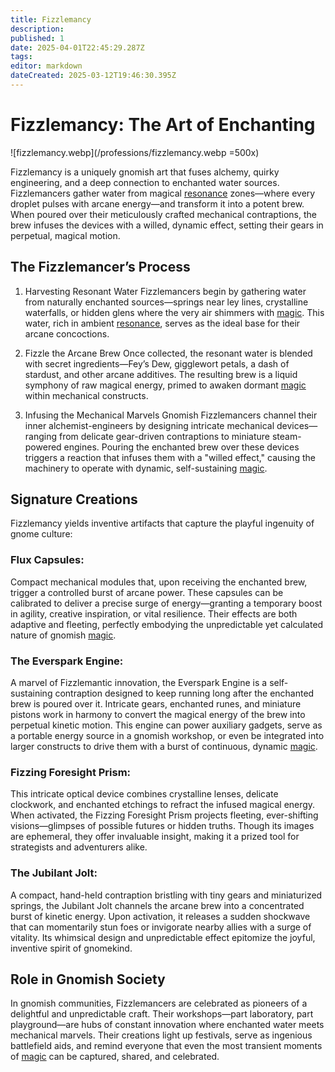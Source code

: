 ```yaml
---
title: Fizzlemancy
description: 
published: 1
date: 2025-04-01T22:45:29.287Z
tags: 
editor: markdown
dateCreated: 2025-03-12T19:46:30.395Z
---
```


# Fizzlemancy: The Art of Enchanting

![fizzlemancy.webp](/professions/fizzlemancy.webp =500x)

Fizzlemancy is a uniquely gnomish art that fuses alchemy, quirky engineering, and a deep connection to enchanted water sources. Fizzlemancers gather water from magical [resonance](/structure/mechanic/resonance.md) zones—where every droplet pulses with arcane energy—and transform it into a potent brew. When poured over their meticulously crafted mechanical contraptions, the brew infuses the devices with a willed, dynamic effect, setting their gears in perpetual, magical motion.

## The Fizzlemancer’s Process
1. Harvesting Resonant Water
Fizzlemancers begin by gathering water from naturally enchanted sources—springs near ley lines, crystalline waterfalls, or hidden glens where the very air shimmers with [magic](/structure/mechanic/magic.md). This water, rich in ambient [resonance](/structure/mechanic/resonance.md), serves as the ideal base for their arcane concoctions.

2. Fizzle the Arcane Brew
Once collected, the resonant water is blended with secret ingredients—Fey’s Dew, gigglewort petals, a dash of stardust, and other arcane additives. The resulting brew is a liquid symphony of raw magical energy, primed to awaken dormant [magic](/structure/mechanic/magic.md) within mechanical constructs.

3. Infusing the Mechanical Marvels
Gnomish Fizzlemancers channel their inner alchemist-engineers by designing intricate mechanical devices—ranging from delicate gear-driven contraptions to miniature steam-powered engines. Pouring the enchanted brew over these devices triggers a reaction that infuses them with a "willed effect," causing the machinery to operate with dynamic, self-sustaining [magic](/structure/mechanic/magic.md).

## Signature Creations
Fizzlemancy yields inventive artifacts that capture the playful ingenuity of gnome culture:

### Flux Capsules:
Compact mechanical modules that, upon receiving the enchanted brew, trigger a controlled burst of arcane power. These capsules can be calibrated to deliver a precise surge of energy—granting a temporary boost in agility, creative inspiration, or vital resilience. Their effects are both adaptive and fleeting, perfectly embodying the unpredictable yet calculated nature of gnomish [magic](/structure/mechanic/magic.md).

### The Everspark Engine:
A marvel of Fizzlemantic innovation, the Everspark Engine is a self-sustaining contraption designed to keep running long after the enchanted brew is poured over it. Intricate gears, enchanted runes, and miniature pistons work in harmony to convert the magical energy of the brew into perpetual kinetic motion. This engine can power auxiliary gadgets, serve as a portable energy source in a gnomish workshop, or even be integrated into larger constructs to drive them with a burst of continuous, dynamic [magic](/structure/mechanic/magic.md).

### Fizzing Foresight Prism:
This intricate optical device combines crystalline lenses, delicate clockwork, and enchanted etchings to refract the infused magical energy. When activated, the Fizzing Foresight Prism projects fleeting, ever-shifting visions—glimpses of possible futures or hidden truths. Though its images are ephemeral, they offer invaluable insight, making it a prized tool for strategists and adventurers alike.

### The Jubilant Jolt:
A compact, hand-held contraption bristling with tiny gears and miniaturized springs, the Jubilant Jolt channels the arcane brew into a concentrated burst of kinetic energy. Upon activation, it releases a sudden shockwave that can momentarily stun foes or invigorate nearby allies with a surge of vitality. Its whimsical design and unpredictable effect epitomize the joyful, inventive spirit of gnomekind.

## Role in Gnomish Society
In gnomish communities, Fizzlemancers are celebrated as pioneers of a delightful and unpredictable craft. Their workshops—part laboratory, part playground—are hubs of constant innovation where enchanted water meets mechanical marvels. Their creations light up festivals, serve as ingenious battlefield aids, and remind everyone that even the most transient moments of [magic](/structure/mechanic/magic.md) can be captured, shared, and celebrated.
